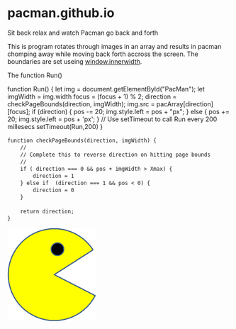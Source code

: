 # pacman.github.io
Sit back relax and watch Pacman go back and forth

This is program rotates through images in an array and results in pacman chomping away while moving back forth accross the screen. The boundaries are set useing [window.innerwidth](https://developer.mozilla.org/en-US/docs/Web/API/Window/innerWidth).

The function Run() 

function Run() {
        let img = document.getElementById("PacMan");
        let imgWidth = img.width
        focus = (focus + 1) % 2;
        direction = checkPageBounds(direction, imgWidth);
        img.src = pacArray[direction][focus];
        if (direction) {
            pos -= 20;
            img.style.left = pos + "px";
        } else {
            pos += 20;
            img.style.left = pos + 'px';
        }
        // Use setTimeout to call Run every 200 millesecs
        setTimeout(Run,200)
    }

    function checkPageBounds(direction, imgWidth) {
        //
        // Complete this to reverse direction on hitting page bounds
        // 
        if ( direction === 0 && pos + imgWidth > Xmax) {
            direction = 1
        } else if  (direction === 1 && pos < 0) {
            direction = 0
        }

        return direction;
    }
</SCRIPT>

<body>
    <img id="PacMan" src="PacMan1.png" width='200' onclick="Run()" style="position:absolute"> </img>
</body>
